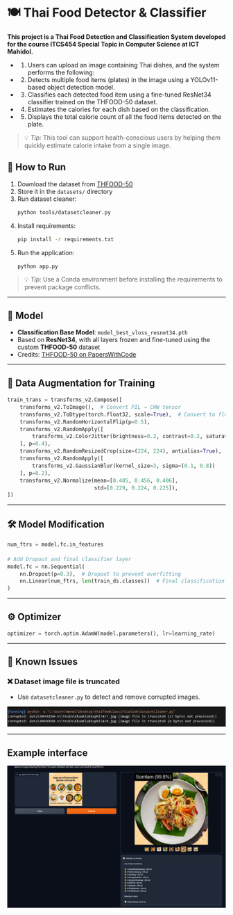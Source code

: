 # 🍽️ Thai Food Detector & Classifier

**This project is a Thai Food Detection and Classification System developed for the course ITCS454 Special Topic in Computer Science at ICT Mahidol.**

* 1. Users can upload an image containing Thai dishes, and the system performs the following:

* 2. Detects multiple food items (plates) in the image using a YOLOv11-based object detection model.

* 3. Classifies each detected food item using a fine-tuned ResNet34 classifier trained on the THFOOD-50 dataset.

* 4. Estimates the calories for each dish based on the classification.

* 5. Displays the total calorie count of all the food items detected on the plate.

> 💡 *Tip:* This tool can support health-conscious users by helping them quickly estimate calorie intake from a single image.

## 🔧 How to Run

1. Download the dataset from [THFOOD-50](https://paperswithcode.com/dataset/thfood-50)
2. Store it in the `datasets/` directory
3. Run dataset cleaner:  
   ```bash
   python tools/datasetcleaner.py
   ```
4. Install requirements:  
   ```bash
   pip install -r requirements.txt
   ```
5. Run the application:  
   ```bash
   python app.py
   ```

> 💡 *Tip:* Use a Conda environment before installing the requirements to prevent package conflicts.

---

## 🤖 Model

- **Classification Base Model**: `model_best_vloss_resnet34.pth`
- Based on **ResNet34**, with all layers frozen and fine-tuned using the custom **THFOOD-50** dataset  
- Credits: [THFOOD-50 on PapersWithCode](https://paperswithcode.com/dataset/thfood-50)

---

## 🧪 Data Augmentation for Training

```python
train_trans = transforms_v2.Compose([
    transforms_v2.ToImage(),  # Convert PIL → CHW tensor
    transforms_v2.ToDtype(torch.float32, scale=True),  # Convert to float32 and scale to [0, 1]
    transforms_v2.RandomHorizontalFlip(p=0.5),
    transforms_v2.RandomApply([
        transforms_v2.ColorJitter(brightness=0.2, contrast=0.2, saturation=0.1)
    ], p=0.4),
    transforms_v2.RandomResizedCrop(size=(224, 224), antialias=True),
    transforms_v2.RandomApply([
        transforms_v2.GaussianBlur(kernel_size=3, sigma=(0.1, 0.8))
    ], p=0.2),
    transforms_v2.Normalize(mean=[0.485, 0.456, 0.406],
                            std=[0.229, 0.224, 0.225]),
])
```

---

## 🛠️ Model Modification

```python
num_ftrs = model.fc.in_features

# Add Dropout and final classifier layer
model.fc = nn.Sequential(
    nn.Dropout(p=0.3),  # Dropout to prevent overfitting
    nn.Linear(num_ftrs, len(train_ds.classes))  # Final classification layer
)
```

---

## ⚙️ Optimizer

```python
optimizer = torch.optim.AdamW(model.parameters(), lr=learning_rate)
```

---

## 🐞 Known Issues

### ❌ Dataset image file is truncated

- Use `datasetcleaner.py` to detect and remove corrupted images.

![Corrupted image example](image/image.png)

---

## Example interface
![Corrupted image example](image/interface.png)
